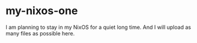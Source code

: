 # my-nixos-one
I am planning to stay in my NixOS for a quiet long time. And I will upload as many files as possible here.
